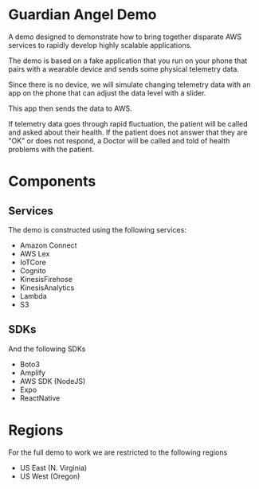 # Guardian Angel Demo

A demo designed to demonstrate how to bring together disparate AWS services to rapidly develop highly scalable applications.

The demo is based on a fake application that you run on your phone that pairs with a wearable device and sends some physical telemetry data.

Since there is no device, we will simulate changing telemetry data with an app on the phone that can adjust the data level with a slider.

This app then sends the data to AWS.

If telemetry data goes through rapid fluctuation, the patient will be called and asked about their health.  If the patient does not answer that they are "OK" or does not respond, a Doctor will be called and told of health problems with the patient.

# Components

## Services
The demo is constructed using the following services:

- Amazon Connect
- AWS Lex
- IoTCore
- Cognito
- KinesisFirehose
- KinesisAnalytics
- Lambda
- S3

## SDKs
And the following SDKs

- Boto3
- Amplify
- AWS SDK (NodeJS)
- Expo
- ReactNative

# Regions

For the full demo to work we are restricted to the following  regions

- US East (N. Virginia)
- US West (Oregon)


